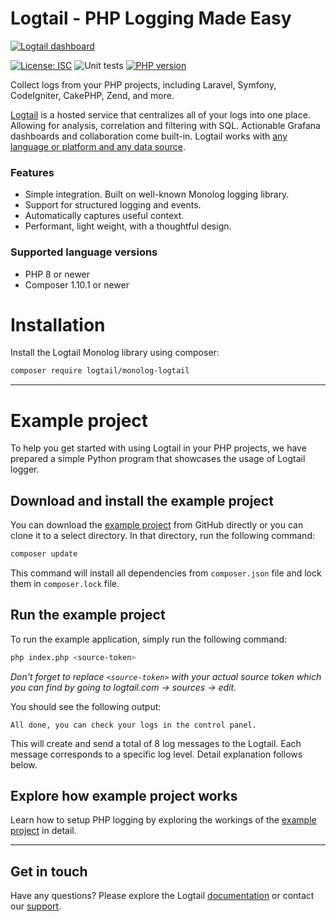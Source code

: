 # Logtail - PHP Logging Made Easy
  
  [![Logtail dashboard](https://user-images.githubusercontent.com/19272921/154085622-59997d5a-3f91-4bc9-a815-3b8ead16d28d.jpeg)](https://betterstack.com/logtail)


[![License: ISC](https://img.shields.io/badge/License-ISC-blue.svg)](LICENSE.md) ![Unit tests](https://github.com/logtail/logtail-php/actions/workflows/main.yml/badge.svg)
[![PHP version](https://badge.fury.io/ph/logtail%2Fmonolog-logtail.svg)](https://badge.fury.io/ph/logtail%2Fmonolog-logtail)

Collect logs from your PHP projects, including Laravel, Symfony, CodeIgniter, CakePHP, Zend, and more.

[Logtail](https://betterstack.com/logtail) is a hosted service that centralizes all of your logs into one place. Allowing for analysis, correlation and filtering with SQL. Actionable Grafana dashboards and collaboration come built-in. Logtail works with [any language or platform and any data source](https://docs.logtail.com/).

### Features
- Simple integration. Built on well-known Monolog logging library.
- Support for structured logging and events.
- Automatically captures useful context.
- Performant, light weight, with a thoughtful design.

### Supported language versions
- PHP 8 or newer
- Composer 1.10.1 or newer

# Installation

Install the Logtail Monolog library using composer:

```bash
composer require logtail/monolog-logtail
```

---

# Example project

To help you get started with using Logtail in your PHP projects, we have prepared a simple Python program that showcases the usage of Logtail logger.

## Download and install the example project

You can download the [example project](https://github.com/logtail/logtail-python/tree/master/example-project) from GitHub directly or you can clone it to a select directory. In that directory, run the following command:

```bash
composer update
```
This command will install all dependencies from `composer.json` file and lock them in `composer.lock` file.

 ## Run the example project
 
 To run the example application, simply run the following command:

```bash
php index.php <source-token>
```

*Don't forget to replace `<source-token>` with your actual source token which you can find by going to logtail.com -> sources -> edit.*

You should see the following output:
```text
All done, you can check your logs in the control panel.
```

This will create and send a total of 8 log messages to the Logtail. Each message corresponds to a specific log level. Detail explanation follows below.

## Explore how example project works
 
Learn how to setup PHP logging by exploring the workings of the [example project](https://github.com/logtail/logtail-python/tree/master/example-project) in detail. 
 
---
 
## Get in touch

Have any questions? Please explore the Logtail [documentation](https://docs.logtail.com/) or contact our [support](https://betterstack.com/help).
